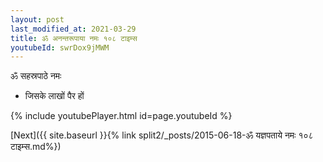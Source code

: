 ```yaml
---
layout: post
last_modified_at: 2021-03-29
title: ॐ अनन्तरूपाया नमः १०८ टाइम्स
youtubeId: swrDox9jMWM
---
```

 
 
 ॐ सहस्रपाठे नमः  
 
 -  जिसके लाखों पैर हों 
 
  
 
  
 
 
 
 
 
 


{% include youtubePlayer.html id=page.youtubeId %}
 
[Next]({{ site.baseurl }}{% link  split2/_posts/2015-06-18-ॐ यज्ञपताये नमः १०८ टाइम्स.md%})
 
